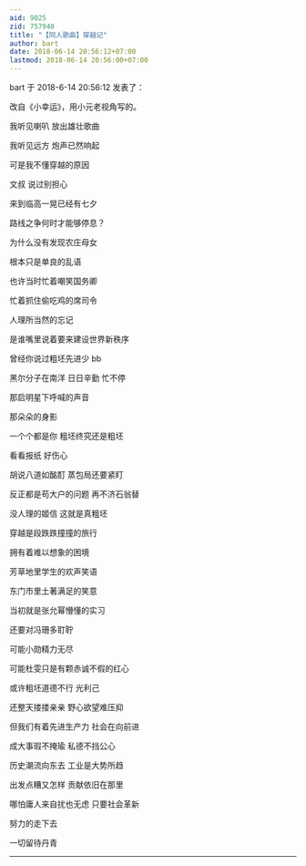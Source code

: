 ```yaml
---
aid: 9025
zid: 757940
title: "【同人歌曲】穿越记"
author: bart
date: 2018-06-14 20:56:12+07:00
lastmod: 2018-06-14 20:56:00+07:00
---
```


bart 于 2018-6-14 20:56:12 发表了：

改自《小幸运》，用小元老视角写的。

我听见喇叭 放出雄壮歌曲

我听见远方 炮声已然响起

可是我不懂穿越的原因

文叔 说过别担心

来到临高一晃已经有七夕

路线之争何时才能够停息？

为什么没有发现农庄母女

根本只是单良的乱语

也许当时忙着嘲笑国务卿

忙着抓住偷吃鸡的席司令

人理所当然的忘记

是谁嘴里说着要来建设世界新秩序

曾经你说过粗坯先进少 bb

黑尔分子在南洋 日日辛勤 忙不停

那启明星下呼喊的声音

那朵朵的身影

一个个都是你 粗坯终究还是粗坯

看看报纸 好伤心

胡说八道如酩酊 蒸包局还要紧盯

反正都是苟大户的问题 再不济石翁替

没人理的姬信 这就是真粗坯

穿越是段跌跌撞撞的旅行

拥有着难以想象的困境

芳草地里学生的欢声笑语

东门市里土著满足的笑意

当初就是张允幂懵懂的实习

还要对冯珊多耵聍

可能小勋精力无尽

可能杜雯只是有颗赤诚不假的红心

或许粗坯道德不行 光利己

还整天搂搂亲亲 野心欲望难压抑

但我们有着先进生产力 社会在向前进

成大事瑕不掩瑜 私德不挡公心

历史潮流向东去 工业是大势所趋

出发点糟又怎样 贡献依旧在那里

哪怕庸人来自扰也无虑 只要社会革新

努力的走下去

一切留待丹青

---
